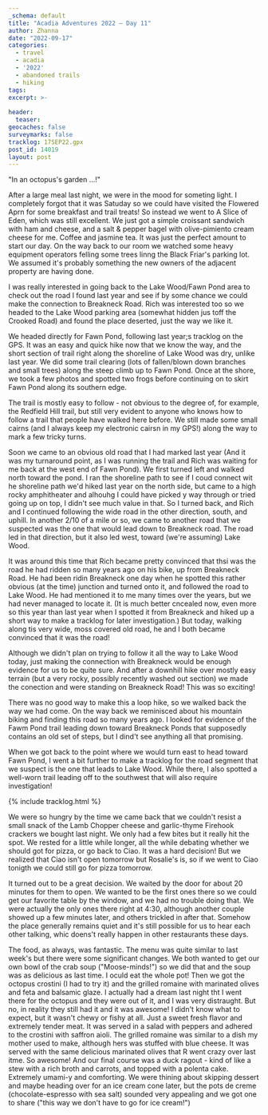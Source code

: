 ```yaml
---
_schema: default
title: "Acadia Adventures 2022 – Day 11"
author: Zhanna
date: "2022-09-17"
categories: 
  - travel
  - acadia
  - '2022'
  - abandoned trails
  - hiking
tags:
excerpt: >-
  
header:
  teaser:
geocaches: false
surveymarks: false
tracklog: 17SEP22.gpx
post_id: 14019
layout: post  
---
```


"In an octopus's garden ...!"

After a large meal last night, we were in the mood for someting light. I completely forgot that it was Satuday so we could have visited the Flowered Aprn for some breakfast and trail treats! So instead we went to A Slice of Eden, which was still excellent. We just got a simple croissant sandwich with ham and cheese, and a salt & pepper bagel with olive-pimiento cream cheese for me. Coffee and jasmine tea. It was just the perfect amount to start our day. On the way back to our room we watched some heavy equipment operators felling some trees linng the Black Friar's parking lot. We assumed it's probably something the new owners of the adjacent property are having done.

I was really interested in going back to the Lake Wood/Fawn Pond area to check out the road I found last year and see if by some chance we could make the connection to Breakneck Road. Rich was interested too so we headed to the Lake Wood parking area (somewhat hidden jus toff the Crooked Road) and found the place deserted, just the way we like it. 

We headed directly for Fawn Pond, following last year;s tracklog on the GPS. It was an easy and quick hike now that we know the way, and the short section of trail right along the shoreline of Lake Wood was dry, unlike last year. We did some trail clearing (lots of fallen/blown down branches and small trees) along the steep climb up to Fawn Pond. Once at the shore, we took a few photos and spotted two frogs before continuing on to skirt Fawn Pond along its southern edge. 

The trail is mostly easy to follow - not obvious to the degree of, for example, the Redfield Hill trail, but still very evident to anyone who knows how to follow a trail that people have walked here before. We still made some small cairns (and I always keep my electronic cairsn in my GPS!) along the way to mark a few tricky turns.

Soon we came to an obvious old road that I had marked last year (And it was my turnaround point, as I was running the trail and Rich was waiting for me back at the west end of Fawn Pond). We first turned left and walked north toward the pond. I ran the shoreline path to see if I coud connect wit he shoreline path we'd hiked last year on the north side, but came to a high rocky amphitheater and alhouhg I could have picked y way through or tried going up on top, I didn't see much value in that. So I turned back, and Rich and I continued following the wide road in the other direction, south, and uphill. In another 2/10 of a mile or so, we came to another road that we suspected was the one that would lead down to Breakneck road. The road led in that direction, but it also led west, toward (we're assuming) Lake Wood.

It was around this time that Rich became pretty convinced that thsi was the road he had ridden so many years ago on his bike, up from Breakneck Road. He had been ridin Breakneck one day when he spotted this rather obvious (at the time) junction and turned onto it, and followed the road to Lake Wood. He had mentioned it to me many times over the years, but we had never managed to locate it. (It is much better cncealed now, even more so this year than last year when I spotted it from Breakneck and hiked up a short way to make a tracklog for later investigation.) But today, walking along tis very wide, moss covered old road, he and I both became convinced that it was the road!

Although we didn't plan on trying to follow it all the way to Lake Wood today, just making the connection with Breakneck would be enough evidence for us to be quite sure. And after a downhill hike over mostly easy terrain (but a very rocky, possibly recently washed out section) we made the conection and were standing on Breakneck Road! This was so exciting!

There was no good way to make this a loop hike, so we walked back the way we had come. On the way back we reminisced about his mountain biking and finding this road so many years ago. I looked for evidence of the Fawm Pond trail leading down toward Breakneck Ponds that supposedly contains an  old set of steps, but I dind't see anything all that promising. 

When we got back to the point where we would turn east to head toward Fawn Pond, I went a bit further to make a tracklog for the road segment that we suspect is the one that leads to Lake Wood. While there, I also spotted a well-worn trail leading off to the southwest that will also require investigation!

{% include tracklog.html %}

We were so hungry by the time we came back that we couldn't resist a small snack of the Lamb Chopper cheese and garlic-thyme Firehook crackers we bought last night. We only had a few bites but it really hit the spot. We rested for a little while longer, all the while debating whether we should got for pizza, or go back to Ciao. It was a hard decision! But we realized that Ciao isn't open tomorrow but Rosalie's is, so if we went to Ciao tonigth we could still go for pizza tomorrow.

It turned out to be a great decision. We waited by the door for about 20 minutes for them to open. We wanted to be the first ones there so we could get our favorite table by the window, and we had no trouble doing that. We were actually the only ones there right at 4:30, although another couple showed up a few minutes later, and others trickled in after that. Somehow the place generally remains quiet and it's still possible for us to hear each other talking, whic doens't really happen in other restaurants these days.

The food, as always, was fantastic. The menu was quite similar to last week's but there were some significant changes. We both wanted to get our own bowl of the crab soup ("Moose-minds!") so we did that and the soup was as delicious as last time. I oculd eat the whole pot! Then we got the octopus crostini (I had to try it) and the grilled romaine with marinated olives and feta and balsamic glaze. I actually had a dream last night tht I went there for the octopus and they were out of it, and I was very distraught. But no, in reality they still had it and it was awesome! I didn't know what to expect, but it wasn't chewy or fishy at all. Just a sweet fresh flavor and extremely tender meat. It was served in a salad with peppers and adhered to the crostini with saffron aioli. The grilled romaine was similar to a dish my mother used to make, although hers was stuffed with blue cheese. It was served with the same delicious marinated olives that R went crazy over last itme. So awesome! And our final course was a duck ragout - kind of like a stew with a rich broth and carrots, and topped with a polenta cake. Extremely umami-y and comforting. We were thining about skipping dessert and maybe heading over for an ice cream cone later, but the pots de creme (chocolate-espresso with sea salt) sounded very appealing and we got one to share ("this way we don't have to go for ice cream!")